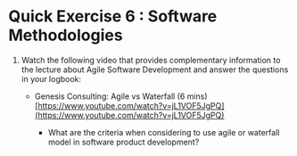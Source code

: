 # Quick Exercise 6 : Software Methodologies


1. Watch the following video that provides complementary information to the lecture about Agile Software Development and answer the questions in your logbook:
   - Genesis Consulting: Agile vs Waterfall (6 mins) [https://www.youtube.com/watch?v=jL1VOF5JgPQ](https://www.youtube.com/watch?v=jL1VOF5JgPQ)

     - What are the criteria when considering to use agile or waterfall model in software product development?